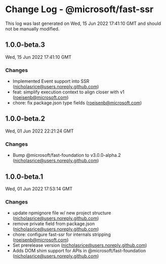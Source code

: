 # Change Log - @microsoft/fast-ssr

This log was last generated on Wed, 15 Jun 2022 17:41:10 GMT and should not be manually modified.

<!-- Start content -->

## 1.0.0-beta.3

Wed, 15 Jun 2022 17:41:10 GMT

### Changes

- Implemented Event support into SSR (nicholasrice@users.noreply.github.com)
- feat: simplify execution context to align closer with v1 (roeisenb@microsoft.com)
- chore: fix package.json type fields (roeisenb@microsoft.com)

## 1.0.0-beta.2

Wed, 01 Jun 2022 22:21:24 GMT

### Changes

- Bump @microsoft/fast-foundation to v3.0.0-alpha.2 (nicholasrice@users.noreply.github.com)

## 1.0.0-beta.1

Wed, 01 Jun 2022 17:53:14 GMT

### Changes

- update npmignore file w/ new project structure (nicholasrice@users.noreply.github.com)
- remove private field from package.json (nicholasrice@users.noreply.github.com)
- chore: configure fast-ssr for internals stripping (roeisenb@microsoft.com)
- Set prerelease version (nicholasrice@users.noreply.github.com)
- Adds DOM shim support for APIs in @microsoft/fast-foundation (nicholasrice@users.noreply.github.com)
